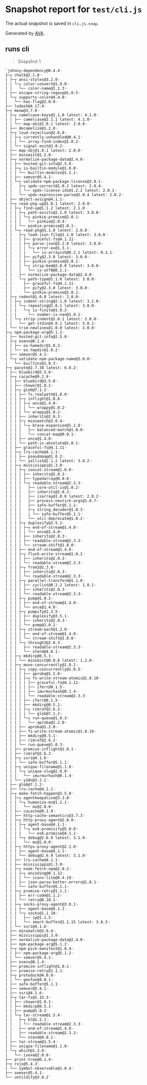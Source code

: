 # Snapshot report for `test/cli.js`

The actual snapshot is saved in `cli.js.snap`.

Generated by [AVA](https://ava.li).

## runs cli

> Snapshot 1

    `johnny-dependency@0.4.4␊
    ├─┬ chalk@2.1.0␊
    | ├─┬ ansi-styles@3.2.0␊
    | | └─┬ color-convert@1.9.0␊
    | |   └── color-name@1.1.3␊
    | ├── escape-string-regexp@1.0.5␊
    | └─┬ supports-color@4.4.0␊
    |   └── has-flag@2.0.0␊
    ├── lodash@4.17.4␊
    ├─┬ meow@3.7.0␊
    | ├─┬ camelcase-keys@2.1.0 latest: 4.1.0␊
    | | ├── camelcase@2.1.1 latest: 4.1.0␊
    | | └── map-obj@1.0.1 latest: 2.0.0␊
    | ├── decamelize@1.2.0␊
    | ├─┬ loud-rejection@1.6.0␊
    | | ├─┬ currently-unhandled@0.4.1␊
    | | | └── array-find-index@1.0.2␊
    | | └── signal-exit@3.0.2␊
    | ├── map-obj@1.0.1 latest: 2.0.0␊
    | ├── minimist@1.2.0␊
    | ├─┬ normalize-package-data@2.4.0␊
    | | ├── hosted-git-info@2.5.0␊
    | | ├─┬ is-builtin-module@1.0.0␊
    | | | └── builtin-modules@1.1.1␊
    | | ├── semver@5.4.1␊
    | | └─┬ validate-npm-package-license@3.0.1␊
    | |   ├─┬ spdx-correct@1.0.2 latest: 2.0.4␊
    | |   | └── spdx-license-ids@1.2.2 latest: 2.0.1␊
    | |   └── spdx-expression-parse@1.0.4 latest: 2.0.2␊
    | ├── object-assign@4.1.1␊
    | ├─┬ read-pkg-up@1.0.1 latest: 2.0.0␊
    | | ├─┬ find-up@1.1.2 latest: 2.1.0␊
    | | | ├─┬ path-exists@2.1.0 latest: 3.0.0␊
    | | | | └─┬ pinkie-promise@2.0.1␊
    | | | |   └── pinkie@2.0.4␊
    | | | └── pinkie-promise@2.0.1␊
    | | └─┬ read-pkg@1.1.0 latest: 2.0.0␊
    | |   ├─┬ load-json-file@1.1.0 latest: 3.0.0␊
    | |   | ├── graceful-fs@4.1.11␊
    | |   | ├─┬ parse-json@2.2.0 latest: 3.0.0␊
    | |   | | └─┬ error-ex@1.3.1␊
    | |   | |   └── is-arrayish@0.2.1 latest: 0.3.1␊
    | |   | ├── pify@2.3.0 latest: 3.0.0␊
    | |   | ├── pinkie-promise@2.0.1␊
    | |   | └─┬ strip-bom@2.0.0 latest: 3.0.0␊
    | |   |   └── is-utf8@0.2.1␊
    | |   ├── normalize-package-data@2.4.0␊
    | |   └─┬ path-type@1.1.0 latest: 3.0.0␊
    | |     ├── graceful-fs@4.1.11␊
    | |     ├── pify@2.3.0 latest: 3.0.0␊
    | |     └── pinkie-promise@2.0.1␊
    | ├─┬ redent@1.0.0 latest: 2.0.0␊
    | | ├─┬ indent-string@2.1.0 latest: 3.2.0␊
    | | | └─┬ repeating@2.0.1 latest: 3.0.0␊
    | | |   └─┬ is-finite@1.0.2␊
    | | |     └── number-is-nan@1.0.1␊
    | | └─┬ strip-indent@1.0.1 latest: 2.0.0␊
    | |   └── get-stdin@4.0.1 latest: 5.0.1␊
    | └── trim-newlines@1.0.0 latest: 2.0.0␊
    ├─┬ npm-package-arg@5.1.2␊
    | ├── hosted-git-info@2.5.0␊
    | ├─┬ osenv@0.1.4␊
    | | ├── os-homedir@1.0.2␊
    | | └── os-tmpdir@1.0.2␊
    | ├── semver@5.4.1␊
    | └─┬ validate-npm-package-name@3.0.0␊
    |   └── builtins@1.0.3␊
    ├─┬ pacote@2.7.38 latest: 6.0.2␊
    | ├── bluebird@3.5.0␊
    | ├─┬ cacache@9.2.9␊
    | | ├── bluebird@3.5.0␊
    | | ├── chownr@1.0.1␊
    | | ├─┬ glob@7.1.2␊
    | | | ├── fs.realpath@1.0.0␊
    | | | ├─┬ inflight@1.0.6␊
    | | | | ├─┬ once@1.4.0␊
    | | | | | └── wrappy@1.0.2␊
    | | | | └── wrappy@1.0.2␊
    | | | ├── inherits@2.0.3␊
    | | | ├─┬ minimatch@3.0.4␊
    | | | | └─┬ brace-expansion@1.1.8␊
    | | | |   ├── balanced-match@1.0.0␊
    | | | |   └── concat-map@0.0.1␊
    | | | ├── once@1.4.0␊
    | | | └── path-is-absolute@1.0.1␊
    | | ├── graceful-fs@4.1.11␊
    | | ├─┬ lru-cache@4.1.1␊
    | | | ├── pseudomap@1.0.2␊
    | | | └── yallist@2.1.2 latest: 3.0.2␊
    | | ├─┬ mississippi@1.3.0␊
    | | | ├─┬ concat-stream@1.6.0␊
    | | | | ├── inherits@2.0.3␊
    | | | | ├── typedarray@0.0.6␊
    | | | | └─┬ readable-stream@2.3.3␊
    | | | |   ├── core-util-is@1.0.2␊
    | | | |   ├── inherits@2.0.3␊
    | | | |   ├── isarray@1.0.0 latest: 2.0.2␊
    | | | |   ├── process-nextick-args@1.0.7␊
    | | | |   ├── safe-buffer@5.1.1␊
    | | | |   ├─┬ string_decoder@1.0.3␊
    | | | |   | └── safe-buffer@5.1.1␊
    | | | |   └── util-deprecate@1.0.2␊
    | | | ├─┬ duplexify@3.5.1␊
    | | | | ├─┬ end-of-stream@1.4.0␊
    | | | | | └── once@1.4.0␊
    | | | | ├── inherits@2.0.3␊
    | | | | ├── readable-stream@2.3.3␊
    | | | | └── stream-shift@1.0.0␊
    | | | ├── end-of-stream@1.4.0␊
    | | | ├─┬ flush-write-stream@1.0.2␊
    | | | | ├── inherits@2.0.3␊
    | | | | └── readable-stream@2.3.3␊
    | | | ├─┬ from2@2.3.0␊
    | | | | ├── inherits@2.0.3␊
    | | | | └── readable-stream@2.3.3␊
    | | | ├─┬ parallel-transform@1.1.0␊
    | | | | ├── cyclist@0.2.2 latest: 1.0.1␊
    | | | | ├── inherits@2.0.3␊
    | | | | └── readable-stream@2.3.3␊
    | | | ├─┬ pump@1.0.2␊
    | | | | ├── end-of-stream@1.4.0␊
    | | | | └── once@1.4.0␊
    | | | ├─┬ pumpify@1.3.5␊
    | | | | ├── duplexify@3.5.1␊
    | | | | ├── inherits@2.0.3␊
    | | | | └── pump@1.0.2␊
    | | | ├─┬ stream-each@1.2.0␊
    | | | | ├── end-of-stream@1.4.0␊
    | | | | └── stream-shift@1.0.0␊
    | | | └─┬ through2@2.0.3␊
    | | |   ├── readable-stream@2.3.3␊
    | | |   └── xtend@4.0.1␊
    | | ├─┬ mkdirp@0.5.1␊
    | | | └── minimist@0.0.8 latest: 1.2.0␊
    | | ├─┬ move-concurrently@1.0.1␊
    | | | ├─┬ copy-concurrently@1.0.5␊
    | | | | ├── aproba@1.2.0␊
    | | | | ├─┬ fs-write-stream-atomic@1.0.10␊
    | | | | | ├── graceful-fs@4.1.11␊
    | | | | | ├── iferr@0.1.5␊
    | | | | | ├── imurmurhash@0.1.4␊
    | | | | | └── readable-stream@2.3.3␊
    | | | | ├── iferr@0.1.5␊
    | | | | ├── mkdirp@0.5.1␊
    | | | | ├─┬ rimraf@2.6.2␊
    | | | | | └── glob@7.1.2␊
    | | | | └─┬ run-queue@1.0.3␊
    | | | |   └── aproba@1.2.0␊
    | | | ├── aproba@1.2.0␊
    | | | ├── fs-write-stream-atomic@1.0.10␊
    | | | ├── mkdirp@0.5.1␊
    | | | ├── rimraf@2.6.2␊
    | | | └── run-queue@1.0.3␊
    | | ├── promise-inflight@1.0.1␊
    | | ├── rimraf@2.6.2␊
    | | ├─┬ ssri@4.1.6␊
    | | | └── safe-buffer@5.1.1␊
    | | ├─┬ unique-filename@1.1.0␊
    | | | └─┬ unique-slug@2.0.0␊
    | | |   └── imurmurhash@0.1.4␊
    | | └── y18n@3.2.1␊
    | ├── glob@7.1.2␊
    | ├── lru-cache@4.1.1␊
    | ├─┬ make-fetch-happen@2.5.0␊
    | | ├─┬ agentkeepalive@3.3.0␊
    | | | └─┬ humanize-ms@1.2.1␊
    | | |   └── ms@2.0.0␊
    | | ├── cacache@9.2.9␊
    | | ├── http-cache-semantics@3.7.3␊
    | | ├─┬ http-proxy-agent@2.0.0␊
    | | | ├─┬ agent-base@4.1.1␊
    | | | | └─┬ es6-promisify@5.0.0␊
    | | | |   └── es6-promise@4.1.1␊
    | | | └─┬ debug@2.6.9 latest: 3.1.0␊
    | | |   └── ms@2.0.0␊
    | | ├─┬ https-proxy-agent@2.1.0␊
    | | | ├── agent-base@4.1.1␊
    | | | └── debug@2.6.9 latest: 3.1.0␊
    | | ├── lru-cache@4.1.1␊
    | | ├── mississippi@1.3.0␊
    | | ├─┬ node-fetch-npm@2.0.2␊
    | | | ├─┬ encoding@0.1.12␊
    | | | | └── iconv-lite@0.4.19␊
    | | | ├── json-parse-better-errors@1.0.1␊
    | | | └── safe-buffer@5.1.1␊
    | | ├─┬ promise-retry@1.1.1␊
    | | | ├── err-code@1.1.2␊
    | | | └── retry@0.10.1␊
    | | ├─┬ socks-proxy-agent@3.0.1␊
    | | | ├── agent-base@4.1.1␊
    | | | └─┬ socks@1.1.10␊
    | | |   ├── ip@1.1.5␊
    | | |   └── smart-buffer@1.1.15 latest: 3.0.3␊
    | | └── ssri@4.1.6␊
    | ├── minimatch@3.0.4␊
    | ├── mississippi@1.3.0␊
    | ├── normalize-package-data@2.4.0␊
    | ├── npm-package-arg@5.1.2␊
    | ├─┬ npm-pick-manifest@1.0.4␊
    | | ├── npm-package-arg@5.1.2␊
    | | └── semver@5.4.1␊
    | ├── osenv@0.1.4␊
    | ├── promise-inflight@1.0.1␊
    | ├── promise-retry@1.1.1␊
    | ├─┬ protoduck@4.0.0␊
    | | └── genfun@4.0.1␊
    | ├── safe-buffer@5.1.1␊
    | ├── semver@5.4.1␊
    | ├── ssri@4.1.6␊
    | ├─┬ tar-fs@1.15.3␊
    | | ├── chownr@1.0.1␊
    | | ├── mkdirp@0.5.1␊
    | | ├── pump@1.0.2␊
    | | └─┬ tar-stream@1.5.4␊
    | |   ├─┬ bl@1.2.1␊
    | |   | └── readable-stream@2.3.3␊
    | |   ├── end-of-stream@1.4.0␊
    | |   ├── readable-stream@2.3.3␊
    | |   └── xtend@4.0.1␊
    | ├── tar-stream@1.5.4␊
    | ├── unique-filename@1.1.0␊
    | └─┬ which@1.3.0␊
    |   └── isexe@2.0.0␊
    ├── print-tree@0.1.4␊
    ├─┬ rxjs@5.4.3␊
    | └── symbol-observable@1.0.4␊
    ├── semver@5.4.1␊
    └── untildify@3.0.2`
